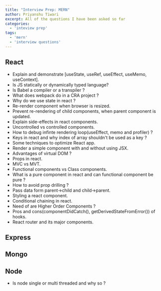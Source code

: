 ```yaml
---
title: "Interview Prep: MERN"
author: Priyanshu Tiwari
excerpt: All of the questions I have been asked so far
categories:
  - 'inteview prep'
tags:
  - 'mern'
  - 'interview questions'
---
```


## React

* Explain and demonstrate [useState, useRef, useEffect, useMemo, useContext].
* Is JS statically or dynamically typed language?
* Is Babel a compiler or a transpiler ?
* What does webpack do in a CRA project ?
* Why do we use state in react ?
* Re-render component when browser is resized.
* Prevent re-rendering of child components, when parent component is updated.
* Explain side-effects in react components.
* Uncontrolled vs controlled components.
* How to debug infinte rendering loop(useEffect, memo and profiler) ?
* Keys in react and why index of array shouldn't be used as a key ?
* Some techniques to optimize React app.
* Render a simple component with and without using JSX.
* Advantages of virtual DOM ?
* Props in react.
* MVC vs MVT.
* Functional components vs Class components.
* What is a pure component in react and can functional component be pure ?
* How to avoid prop drilling ?
* Pass data form parent->child and child->parent.
* Styling a react component.
* Conditional chaining in react.
* Need of are Higher Order Components ?
* Pros and cons(componentDidCatch(), getDerivedStateFromError()) of hooks.
* React router and its major components.

## Express

## Mongo

## Node

* Is node single or multi threaded and why so ?
